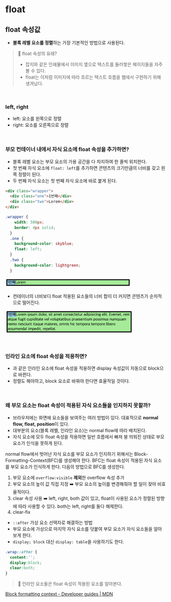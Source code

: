 # float

## float 속성값

- **블록 레벨 요소를 정렬**하는 가장 기본적인 방법으로 사용된다.

> 🤔 float 속성의 유래?
>
> - 잡지와 같은 인쇄물에서 이미지 옆으로 텍스트를 둘러쌓은 페이지들을 자주 볼 수 있다.
> - float는 이처럼 이미지에 따라 흐르는 텍스트 흐름을 웹에서 구현하기 위해 생겨났다.

<br>

### left, right

- left: 요소를 왼쪽으로 정렬
- right: 요소를 오른쪽으로 정렬

<br>

### 부모 컨테이너 내에서 자식 요소에 float 속성을 추가하면?

- 블록 레벨 요소는 부모 요소의 가용 공간을 다 차지하여 한 줄씩 위치한다.
- 첫 번째 자식 요소에 `float: left`를 추가하면 콘텐츠의 크기만큼의 너비를 갖고 왼쪽 정렬이 된다.
- 두 번째 자식 요소는 첫 번째 자식 요소에 바로 붙게 된다.

```HTML
<div class="wrapper">
  <div class="one">1번째</div>
  <div class="two">Lorem</div>
</div>
```

```CSS
.wrapper {
    width: 500px;
    border: 4px solid;
  }
  .one {
    background-color: skyblue;
    float: left;
  }
  .two {
    background-color: lightgreen;
  }
```

<img src="../img/DAY11/DAY11_01.png" width="400px"  title="DAY11_01" alt="float 속성"></img>

- 컨테이너의 너비보다 float 적용된 요소들의 너비 합이 더 커지면 콘텐츠가 순차적으로 떨어진다.

<img src="../img/DAY11/DAY11_02.png" width="400px"  title="DAY11_02" alt="float 속성2"></img>

<br>

### 인라인 요소에 float 속성을 적용하면?

- <span>과 같은 인라인 요소에 float 속성을 적용하면 display 속성값이 자동으로 block으로 바뀐다.
- 정렬도 해야하고, block 요소로 바꿔야 한다면 효율적일 것이다.

<br>

### 왜 부모 요소는 float 속성이 적용된 자식 요소들을 인지하지 못할까?

- 브라우저에는 화면에 요소들을 보여주는 여러 방법이 있다. 대표적으로 **normal flow, float, position**이 있다.
- 대부분의 요소(블록 레벨, 인라인 요소)는 normal flow에 따라 배치된다.
- 자식 요소에 모두 float 속성을 적용하면 일반 흐름에서 빠져 붕 띄워진 상태로 부모 요소가 인식을 못하게 된다.

normal flow에서 벗어난 자식 요소를 부모 요소가 인지하기 위해서는 Block-Formatting-Context(BFC)를 생성해야 한다. BFC는 float 속성이 적용된 자식 요소를 부모 요소가 인식하게 한다. 다음의 방법으로 BFC를 생성한다.

1. 부모 요소에 `overflow:visible` **제외**한 overflow 속성 추가
2. 부모 요소의 높이 값 직접 지정 ➡️ 부모 요소의 높이를 변경해줘야 할 일이 잦아 비효율적이다.
3. clear 속성 사용 ➡️ left, right, both 값이 있고, float이 사용된 요소가 정렬된 방향에 따라 사용할 수 있다. both는 left, right를 둘다 해제한다.
4. clear-fix

- `::after` 가상 요소 선택자로 해결하는 방법
- 부모 요소에 가상으로 마지막 자식 요소를 덧붙여 부모 요소가 자식 요소들을 알아보게 한다.
- `display; block` 대신 `display: table`을 사용하기도 한다.

```CSS
.wrap::after {
  content:'';
  display:block;
  clear:both;
}
```

> 📓 인라인 요소들은 float 속성이 적용된 요소를 알아본다.

[Block formatting context - Developer guides | MDN](https://developer.mozilla.org/en-US/docs/Web/Guide/CSS/Block_formatting_context)
